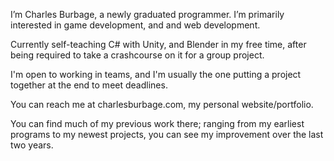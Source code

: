 I’m Charles Burbage, a newly graduated programmer. I’m primarily interested in game development, and and web development. 

Currently self-teaching C# with Unity, and Blender in my free time, after being required to take a crashcourse on it for a group project. 

I'm open to working in teams, and I'm usually the one putting a project together at the end to meet deadlines.

You can reach me at charlesburbage.com, my personal website/portfolio.

You can find much of my previous work there; ranging from my earliest programs to my newest projects, you can see my improvement over the last two years.


